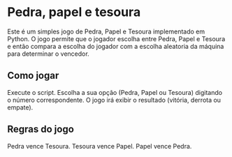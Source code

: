 # Pedra, papel e tesoura
Este é um simples jogo de Pedra, Papel e Tesoura implementado em Python. O jogo permite que o jogador escolha entre Pedra, Papel e Tesoura e então compara a escolha do jogador com a escolha aleatoria da máquina para determinar o vencedor.

## Como jogar
Execute o script. Escolha a sua opção (Pedra, Papel ou Tesoura) digitando o número correspondente. O jogo irá exibir o resultado (vitória, derrota ou empate).

## Regras do jogo
Pedra vence Tesoura. Tesoura vence Papel. Papel vence Pedra.